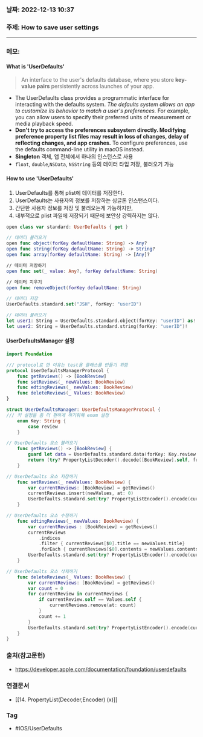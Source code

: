 ### 날짜: 2022-12-13 10:37

### 주제: How to save user settings 
---
### 메모: 
#### What is 'UserDefaults'
> An interface to the user's defaults database, where you store **key-value pairs** persistently across launches of your app. 
- The UserDefaults class provides a programmatic interface for interacting with the defaults system. *The defaults system allows an app to customize its behavior to match a user's preferences.* For example, you can allow users to specify their preferred units of measurement or media playback speed.
- **Don't try to access the preferences subsystem directly. Modifying preference property list files may result in loss of changes, delay of reflecting changes, and app crashes.** To configure preferences, use the defaults command-line utility in macOS instead.
- **Singleton** 객체, 앱 전체에서 하나의 인스턴스로 사용
- `float`, `double`,`NSData`, `NSString` 등의 데이터 타입 저장, 불러오기 가능
#### How to use 'UserDefaults'
1. UserDefaults를 통해 plist에 데이터를 저장한다. 
2. UserDefaults는 사용자의 정보를 저장하는 싱글톤 인스턴스이다. 
3. 간단한 사용자 정보를 저장 및 불러오는게 가능하지만, 
4. 내부적으로 plist 파일에 저장되기 때문에 보안상 강력하지는 않다. 
~~~ swift 
open class var standard: UserDefaults { get }

// 데이터 불러오기 
open func object(forKey defaultName: String) -> Any? 
open func string(forKey defaultName: String) -> String?
open func array(forKey defaultName: String) -> [Any]? 

// 데이터 저장하기 
open func set(_ value: Any?, forKey defaultName: String) 

// 데이터 지우기 
open func removeObject(forKey defaultName: String)
~~~

~~~ swift 
// 데이터 저장 
UserDefaults.standard.set("JSH", forKey: "userID")

// 데이터 불러오기
let user1: String = UserDefaults.standard.object(forKey: "userID") as! String
let user2: String = UserDefaults.standard.string(forKey: "userID")!
~~~
#### UserDefaultsManager 설정
~~~ swift
import Foundation

/// protocol로 한 이유는 test용 클래스를 만들기 위함
protocol UserDefaultsManagerProtocol {
    func getReviews() -> [BookReview]
    func setReviews(_ newValues: BookReview)
    func edtingReviews(_ newValues: BookReview)
    func deleteReviews(_ Values: BookReview)
}

struct UserDefaultsManager: UserDefaultsManagerProtocol {
/// 키 설정을 좀 더 편하게 하기위해 enum 설정
    enum Key: String {
        case review
    }

// UserDefaults 요소 불러오기
    func getReviews() -> [BookReview] {
        guard let data = UserDefaults.standard.data(forKey: Key.review.rawValue) else {return []}
        return (try? PropertyListDecoder().decode([BookReview].self, from: data)) ?? []
    }

// UserDefaults 요소 저장하기 
    func setReviews(_ newValues: BookReview) {
        var currentReviews: [BookReview] = getReviews()
        currentReviews.insert(newValues, at: 0)
        UserDefaults.standard.set(try? PropertyListEncoder().encode(currentReviews), forKey: Key.review.rawValue)
    }

// UserDefaults 요소 수정하기 
    func edtingReviews(_ newValues: BookReview) {
        var currentReviews : [BookReview] = getReviews()
        currentReviews
            .indices
            .filter { currentReviews[$0].title == newValues.title}
            .forEach { currentReviews[$0].contents = newValues.contents }
        UserDefaults.standard.set(try? PropertyListEncoder().encode(currentReviews), forKey: Key.review.rawValue)
    }

// UserDefaults 요소 삭제하기
    func deleteReviews(_ Values: BookReview) {
        var currentReviews: [BookReview] = getReviews()
        var count = 0
        for currentReview in currentReviews {
            if currentReview.self == Values.self {
                currentReviews.remove(at: count)
            }
            count += 1
        }
        UserDefaults.standard.set(try? PropertyListEncoder().encode(currentReviews), forKey: Key.review.rawValue)
    }
}
~~~
### 출처(참고문헌) 
- https://developer.apple.com/documentation/foundation/userdefaults

### 연결문서 
- [[14. PropertyList(Decoder,Encoder) (x)]]

### Tag
- #IOS/UserDefaults